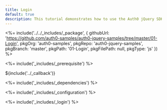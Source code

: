 ```yaml
---
title: Login
default: true
description: This tutorial demonstrates how to use the Auth0 jQuery SDK to add authentication and authorization to your web app
---
```


<%= include('../../_includes/_package', {
  githubUrl: 'https://github.com/auth0-samples/auth0-jquery-samples/tree/master/01-Login',
  pkgOrg: 'auth0-samples',
  pkgRepo: 'auth0-jquery-samples',
  pkgBranch: 'master',
  pkgPath: '01-Login',
  pkgFilePath: null,
  pkgType: 'js'
}) %>

<%= include('_includes/_prerequisite') %>

${include('../\_callback')}

<%= include('_includes/_dependencies') %>

<%= include('_includes/_configuration') %>

<%= include('_includes/_login') %>